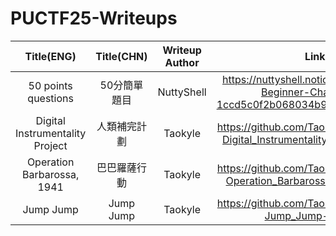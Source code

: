# PUCTF25-Writeups

|Title(ENG)|Title(CHN)|Writeup Author|Link|
|:------------:|:------------:|:------:|:--------------------------------------:|
|50 points questions|50分簡單題目|NuttyShell|https://nuttyshell.notion.site/Guide-of-Beginner-Challenges-1ccd5c0f2b068034b994d631712f4dc0|
|Digital Instrumentality Project|人類補完計劃|Taokyle|https://github.com/TaokyleYT/PUCTF25-Digital_Instrumentality_Project-Writeup|
|Operation Barbarossa, 1941|巴巴羅薩行動|Taokyle|https://github.com/TaokyleYT/PUCTF25-Operation_Barbarossa_1941-Writeup|
|Jump Jump|Jump Jump|Taokyle|https://github.com/TaokyleYT/PUCTF25-Jump_Jump-Writeup|
